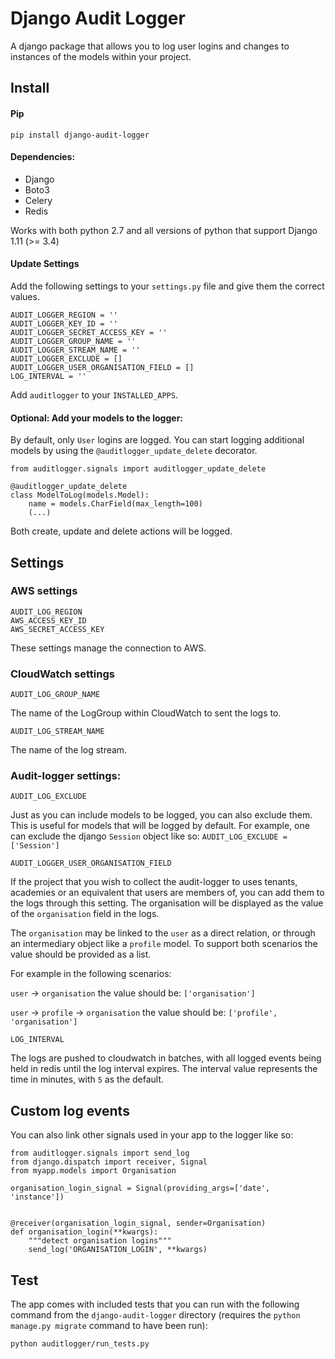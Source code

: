 # Django Audit Logger

A django package that allows you to log user logins and changes to instances of the models within your project.

## Install


#### Pip
`pip install django-audit-logger`


#### Dependencies:

* Django
* Boto3
* Celery
* Redis

Works with both python 2.7 and all versions of python that support Django 1.11 (>= 3.4)


#### Update Settings


Add the following settings to your `settings.py` file and give them the correct values.

```
AUDIT_LOGGER_REGION = ''
AUDIT_LOGGER_KEY_ID = ''
AUDIT_LOGGER_SECRET_ACCESS_KEY = ''
AUDIT_LOGGER_GROUP_NAME = ''
AUDIT_LOGGER_STREAM_NAME = ''
AUDIT_LOGGER_EXCLUDE = []
AUDIT_LOGGER_USER_ORGANISATION_FIELD = []
LOG_INTERVAL = ''
```

Add `auditlogger` to your `INSTALLED_APPS`.

#### Optional: Add your models to the logger:

By default, only `User` logins are logged. You can start logging additional models by using the `@auditlogger_update_delete` decorator.

```
from auditlogger.signals import auditlogger_update_delete

@auditlogger_update_delete
class ModelToLog(models.Model):
    name = models.CharField(max_length=100)
    (...)

```

Both create, update and delete actions will be logged.


## Settings

### AWS settings

```
AUDIT_LOG_REGION
AWS_ACCESS_KEY_ID
AWS_SECRET_ACCESS_KEY
```
These settings manage the connection to AWS.


### CloudWatch settings


`AUDIT_LOG_GROUP_NAME`

The name of the LogGroup within CloudWatch to sent the logs to.

`AUDIT_LOG_STREAM_NAME`

The name of the log stream. 

### Audit-logger settings:

`AUDIT_LOG_EXCLUDE` 

Just as you can include models to be logged, you can also exclude them. This is useful for models that will be logged by default. For example, one can exclude the django `Session` object like so: `AUDIT_LOG_EXCLUDE = ['Session']`

`AUDIT_LOGGER_USER_ORGANISATION_FIELD`

If the project that you wish to collect the audit-logger to uses tenants, academies or an equivalent that users are members of, you can add them to the logs through this setting. The organisation will be displayed as the value of the `organisation` field in the logs.

The `organisation` may be linked to the `user` as a direct relation, or through an intermediary object like a `profile` model. To support both scenarios the value 
should be provided as a list.

For example in the following scenarios:

`user` -> `organisation` the value should be: `['organisation']`

`user` -> `profile` -> `organisation` the value should be: `['profile', 'organisation']`


`LOG_INTERVAL`

The logs are pushed to cloudwatch in batches, with all logged events being held in redis until the log interval expires. The interval value represents the time in minutes, with `5` as the default.


## Custom log events

You can also link other signals used in your app to the logger like so:

```
from auditlogger.signals import send_log
from django.dispatch import receiver, Signal
from myapp.models import Organisation

organisation_login_signal = Signal(providing_args=['date', 'instance'])


@receiver(organisation_login_signal, sender=Organisation)
def organisation_login(**kwargs):
    """detect organisation logins"""
    send_log('ORGANISATION_LOGIN', **kwargs)

```

## Test

The app comes with included tests that you can run with the following command from the `django-audit-logger` directory (requires the `python manage.py migrate` command to have been run):

`python auditlogger/run_tests.py`
